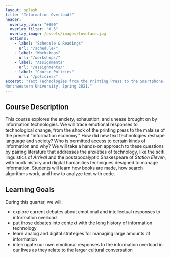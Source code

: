 ```yaml
---
layout: splash
title: "Information Overload!"
header:
  overlay_color: "#000"
  overlay_filter: "0.5"
  overlay_image: /assets/images/lovelace.jpg
  actions:
    - label: "Schedule & Readings"
      url: "/schedule/"
    - label: "Workshops"
      url: "/workshops/"
    - label: "Assignments"
      url: "/assignments/"
    - label: "Course Policies"
      url: "/policies/"
excerpt: "Text Technologies from the Printing Press to the Smartphone.
Northwestern University. Spring 2021."
---
```


## Course Description

This course explores the anxiety, exhaustion, and unease brought on by information technologies. We will trace emotional responses to technological change, from the shock of the printing press to the malaise of the present "information economy." How did new text technologies reshape language and society? Who is permitted access to certain kinds of information and why?  We will take a hands-on approach to these questions by pairing literature that addresses the anxieties of technology, like the scifi linguistics of *Arrival* and the postapocalyptic Shakespeare of *Station Eleven*, with book history and digital humanities techniques designed to manage information. Students will learn how books are made, how search algorithms work, and how to analyze text with code.

## Learning Goals

During this quarter, we will:

- explore current debates about emotional and intellectual responses to information overload
- put those debates into context with the long history of information technology
- learn analog and digital strategies for managing large amounts of information
- interrogate our own emotional responses to the information overload in our lives as they relate to the larger cultural conversation
